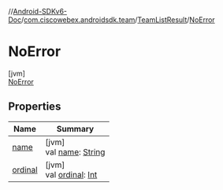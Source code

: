 //[Android-SDKv6-Doc](../../../../index.md)/[com.ciscowebex.androidsdk.team](../../index.md)/[TeamListResult](../index.md)/[NoError](index.md)

# NoError

[jvm]\
[NoError](index.md)

## Properties

| Name | Summary |
|---|---|
| [name](../../-list-team-membership-result/-bad-request/index.md#-372974862%2FProperties%2F-411797461) | [jvm]<br>val [name](../../-list-team-membership-result/-bad-request/index.md#-372974862%2FProperties%2F-411797461): [String](https://kotlinlang.org/api/latest/jvm/stdlib/kotlin/-string/index.html) |
| [ordinal](../../-list-team-membership-result/-bad-request/index.md#-739389684%2FProperties%2F-411797461) | [jvm]<br>val [ordinal](../../-list-team-membership-result/-bad-request/index.md#-739389684%2FProperties%2F-411797461): [Int](https://kotlinlang.org/api/latest/jvm/stdlib/kotlin/-int/index.html) |
